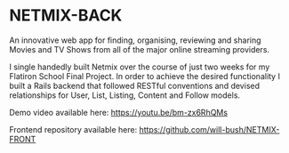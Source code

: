 # NETMIX-BACK

An innovative web app for finding, organising, reviewing and sharing Movies and TV Shows from all of the major online streaming providers.

I single handedly built Netmix over the course of just two weeks for my Flatiron School Final Project. In order to achieve the desired functionality I built a Rails backend that followed RESTful conventions and devised relationships for User, List, Listing, Content and Follow models.

Demo video available here: https://youtu.be/bm-zx6RhQMs

Frontend repository available here: https://github.com/will-bush/NETMIX-FRONT


